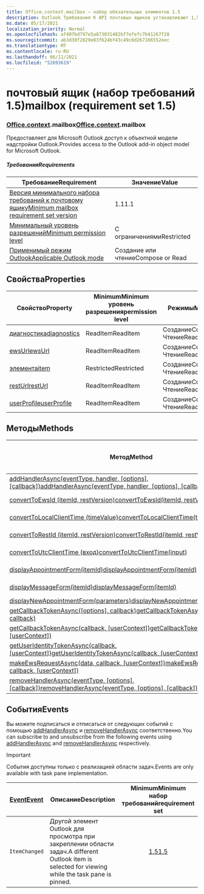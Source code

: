 ```yaml
---
title: Office.context.mailbox — набор обязательных элементов 1.5
description: Outlook Требования К API почтовых ящиков устанавливают 1,5 версии объектной модели почтовых ящиков.
ms.date: 05/17/2021
localization_priority: Normal
ms.openlocfilehash: af407bd797e5a873031482bf7efefc7b41267f28
ms.sourcegitcommit: ab3d38f2829e83f624bf43c49c0d267166552eec
ms.translationtype: MT
ms.contentlocale: ru-RU
ms.lasthandoff: 06/11/2021
ms.locfileid: "52893619"
---
```

# <a name="mailbox-requirement-set-15"></a><span data-ttu-id="7a720-103">почтовый ящик (набор требований 1.5)</span><span class="sxs-lookup"><span data-stu-id="7a720-103">mailbox (requirement set 1.5)</span></span>

### <a name="officecontextmailbox"></a><span data-ttu-id="7a720-104">[Office](office.md)[.context](office.context.md).mailbox</span><span class="sxs-lookup"><span data-stu-id="7a720-104">[Office](office.md)[.context](office.context.md).mailbox</span></span>

<span data-ttu-id="7a720-105">Предоставляет для Microsoft Outlook доступ к объектной модели надстройки Outlook.</span><span class="sxs-lookup"><span data-stu-id="7a720-105">Provides access to the Outlook add-in object model for Microsoft Outlook.</span></span>

##### <a name="requirements"></a><span data-ttu-id="7a720-106">Требования</span><span class="sxs-lookup"><span data-stu-id="7a720-106">Requirements</span></span>

|<span data-ttu-id="7a720-107">Требование</span><span class="sxs-lookup"><span data-stu-id="7a720-107">Requirement</span></span>| <span data-ttu-id="7a720-108">Значение</span><span class="sxs-lookup"><span data-stu-id="7a720-108">Value</span></span>|
|---|---|
|[<span data-ttu-id="7a720-109">Версия минимального набора требований к почтовому ящику</span><span class="sxs-lookup"><span data-stu-id="7a720-109">Minimum mailbox requirement set version</span></span>](../../requirement-sets/outlook-api-requirement-sets.md)| <span data-ttu-id="7a720-110">1.1</span><span class="sxs-lookup"><span data-stu-id="7a720-110">1.1</span></span>|
|[<span data-ttu-id="7a720-111">Минимальный уровень разрешений</span><span class="sxs-lookup"><span data-stu-id="7a720-111">Minimum permission level</span></span>](../../../outlook/understanding-outlook-add-in-permissions.md)| <span data-ttu-id="7a720-112">С ограничениями</span><span class="sxs-lookup"><span data-stu-id="7a720-112">Restricted</span></span>|
|[<span data-ttu-id="7a720-113">Применимый режим Outlook</span><span class="sxs-lookup"><span data-stu-id="7a720-113">Applicable Outlook mode</span></span>](../../../outlook/outlook-add-ins-overview.md#extension-points)| <span data-ttu-id="7a720-114">Создание или чтение</span><span class="sxs-lookup"><span data-stu-id="7a720-114">Compose or Read</span></span>|

## <a name="properties"></a><span data-ttu-id="7a720-115">Свойства</span><span class="sxs-lookup"><span data-stu-id="7a720-115">Properties</span></span>

| <span data-ttu-id="7a720-116">Свойство</span><span class="sxs-lookup"><span data-stu-id="7a720-116">Property</span></span> | <span data-ttu-id="7a720-117">Minimum</span><span class="sxs-lookup"><span data-stu-id="7a720-117">Minimum</span></span><br><span data-ttu-id="7a720-118">уровень разрешения</span><span class="sxs-lookup"><span data-stu-id="7a720-118">permission level</span></span> | <span data-ttu-id="7a720-119">Режимы</span><span class="sxs-lookup"><span data-stu-id="7a720-119">Modes</span></span> | <span data-ttu-id="7a720-120">Тип возвращаемых данных</span><span class="sxs-lookup"><span data-stu-id="7a720-120">Return type</span></span> | <span data-ttu-id="7a720-121">Minimum</span><span class="sxs-lookup"><span data-stu-id="7a720-121">Minimum</span></span><br><span data-ttu-id="7a720-122">набор требований</span><span class="sxs-lookup"><span data-stu-id="7a720-122">requirement set</span></span> |
|---|---|---|---|:---:|
| [<span data-ttu-id="7a720-123">диагностика</span><span class="sxs-lookup"><span data-stu-id="7a720-123">diagnostics</span></span>](/javascript/api/outlook/office.mailbox?view=outlook-js-1.5&preserve-view=true#diagnostics) | <span data-ttu-id="7a720-124">ReadItem</span><span class="sxs-lookup"><span data-stu-id="7a720-124">ReadItem</span></span> | <span data-ttu-id="7a720-125">Создание</span><span class="sxs-lookup"><span data-stu-id="7a720-125">Compose</span></span><br><span data-ttu-id="7a720-126">Чтение</span><span class="sxs-lookup"><span data-stu-id="7a720-126">Read</span></span> | [<span data-ttu-id="7a720-127">Диагностика</span><span class="sxs-lookup"><span data-stu-id="7a720-127">Diagnostics</span></span>](/javascript/api/outlook/office.diagnostics?view=outlook-js-1.5&preserve-view=true) | [<span data-ttu-id="7a720-128">1.1</span><span class="sxs-lookup"><span data-stu-id="7a720-128">1.1</span></span>](../requirement-set-1.1/outlook-requirement-set-1.1.md) |
| [<span data-ttu-id="7a720-129">ewsUrl</span><span class="sxs-lookup"><span data-stu-id="7a720-129">ewsUrl</span></span>](/javascript/api/outlook/office.mailbox?view=outlook-js-1.5&preserve-view=true#ewsurl) | <span data-ttu-id="7a720-130">ReadItem</span><span class="sxs-lookup"><span data-stu-id="7a720-130">ReadItem</span></span> | <span data-ttu-id="7a720-131">Создание</span><span class="sxs-lookup"><span data-stu-id="7a720-131">Compose</span></span><br><span data-ttu-id="7a720-132">Чтение</span><span class="sxs-lookup"><span data-stu-id="7a720-132">Read</span></span> | <span data-ttu-id="7a720-133">String</span><span class="sxs-lookup"><span data-stu-id="7a720-133">String</span></span> | [<span data-ttu-id="7a720-134">1.1</span><span class="sxs-lookup"><span data-stu-id="7a720-134">1.1</span></span>](../requirement-set-1.1/outlook-requirement-set-1.1.md) |
| [<span data-ttu-id="7a720-135">элемента</span><span class="sxs-lookup"><span data-stu-id="7a720-135">item</span></span>](office.context.mailbox.item.md) | <span data-ttu-id="7a720-136">Restricted</span><span class="sxs-lookup"><span data-stu-id="7a720-136">Restricted</span></span> | <span data-ttu-id="7a720-137">Создание</span><span class="sxs-lookup"><span data-stu-id="7a720-137">Compose</span></span><br><span data-ttu-id="7a720-138">Чтение</span><span class="sxs-lookup"><span data-stu-id="7a720-138">Read</span></span> | [<span data-ttu-id="7a720-139">Элемент</span><span class="sxs-lookup"><span data-stu-id="7a720-139">Item</span></span>](/javascript/api/outlook/office.item?view=outlook-js-1.5&preserve-view=true) | [<span data-ttu-id="7a720-140">1.1</span><span class="sxs-lookup"><span data-stu-id="7a720-140">1.1</span></span>](../requirement-set-1.1/outlook-requirement-set-1.1.md) |
| [<span data-ttu-id="7a720-141">restUrl</span><span class="sxs-lookup"><span data-stu-id="7a720-141">restUrl</span></span>](/javascript/api/outlook/office.mailbox?view=outlook-js-1.5&preserve-view=true#resturl) | <span data-ttu-id="7a720-142">ReadItem</span><span class="sxs-lookup"><span data-stu-id="7a720-142">ReadItem</span></span> | <span data-ttu-id="7a720-143">Создание</span><span class="sxs-lookup"><span data-stu-id="7a720-143">Compose</span></span><br><span data-ttu-id="7a720-144">Чтение</span><span class="sxs-lookup"><span data-stu-id="7a720-144">Read</span></span> | <span data-ttu-id="7a720-145">String</span><span class="sxs-lookup"><span data-stu-id="7a720-145">String</span></span> | [<span data-ttu-id="7a720-146">1.5</span><span class="sxs-lookup"><span data-stu-id="7a720-146">1.5</span></span>](../requirement-set-1.5/outlook-requirement-set-1.5.md) |
| [<span data-ttu-id="7a720-147">userProfile</span><span class="sxs-lookup"><span data-stu-id="7a720-147">userProfile</span></span>](/javascript/api/outlook/office.mailbox?view=outlook-js-1.5&preserve-view=true#userprofile) | <span data-ttu-id="7a720-148">ReadItem</span><span class="sxs-lookup"><span data-stu-id="7a720-148">ReadItem</span></span> | <span data-ttu-id="7a720-149">Создание</span><span class="sxs-lookup"><span data-stu-id="7a720-149">Compose</span></span><br><span data-ttu-id="7a720-150">Чтение</span><span class="sxs-lookup"><span data-stu-id="7a720-150">Read</span></span> | [<span data-ttu-id="7a720-151">UserProfile</span><span class="sxs-lookup"><span data-stu-id="7a720-151">UserProfile</span></span>](/javascript/api/outlook/office.userprofile?view=outlook-js-1.5&preserve-view=true) | [<span data-ttu-id="7a720-152">1.1</span><span class="sxs-lookup"><span data-stu-id="7a720-152">1.1</span></span>](../requirement-set-1.1/outlook-requirement-set-1.1.md) |

## <a name="methods"></a><span data-ttu-id="7a720-153">Методы</span><span class="sxs-lookup"><span data-stu-id="7a720-153">Methods</span></span>

| <span data-ttu-id="7a720-154">Метод</span><span class="sxs-lookup"><span data-stu-id="7a720-154">Method</span></span> | <span data-ttu-id="7a720-155">Minimum</span><span class="sxs-lookup"><span data-stu-id="7a720-155">Minimum</span></span><br><span data-ttu-id="7a720-156">уровень разрешения</span><span class="sxs-lookup"><span data-stu-id="7a720-156">permission level</span></span> | <span data-ttu-id="7a720-157">Режимы</span><span class="sxs-lookup"><span data-stu-id="7a720-157">Modes</span></span> | <span data-ttu-id="7a720-158">Minimum</span><span class="sxs-lookup"><span data-stu-id="7a720-158">Minimum</span></span><br><span data-ttu-id="7a720-159">набор требований</span><span class="sxs-lookup"><span data-stu-id="7a720-159">requirement set</span></span> |
|---|---|---|:---:|
| <span data-ttu-id="7a720-160">[addHandlerAsync(eventType, handler, [options], [callback])](/javascript/api/outlook/office.mailbox?view=outlook-js-1.5&preserve-view=true#addhandlerasync-eventtype--handler--options--callback-)</span><span class="sxs-lookup"><span data-stu-id="7a720-160">[addHandlerAsync(eventType, handler, [options], [callback])](/javascript/api/outlook/office.mailbox?view=outlook-js-1.5&preserve-view=true#addhandlerasync-eventtype--handler--options--callback-)</span></span> | <span data-ttu-id="7a720-161">ReadItem</span><span class="sxs-lookup"><span data-stu-id="7a720-161">ReadItem</span></span> | <span data-ttu-id="7a720-162">Создание</span><span class="sxs-lookup"><span data-stu-id="7a720-162">Compose</span></span><br><span data-ttu-id="7a720-163">Чтение</span><span class="sxs-lookup"><span data-stu-id="7a720-163">Read</span></span> | [<span data-ttu-id="7a720-164">1.5</span><span class="sxs-lookup"><span data-stu-id="7a720-164">1.5</span></span>](../requirement-set-1.5/outlook-requirement-set-1.5.md) |
| [<span data-ttu-id="7a720-165">convertToEwsId (itemId, restVersion)</span><span class="sxs-lookup"><span data-stu-id="7a720-165">convertToEwsId(itemId, restVersion)</span></span>](/javascript/api/outlook/office.mailbox?view=outlook-js-1.5&preserve-view=true#converttoewsid-itemid--restversion-) | <span data-ttu-id="7a720-166">Restricted</span><span class="sxs-lookup"><span data-stu-id="7a720-166">Restricted</span></span> | <span data-ttu-id="7a720-167">Создание</span><span class="sxs-lookup"><span data-stu-id="7a720-167">Compose</span></span><br><span data-ttu-id="7a720-168">Чтение</span><span class="sxs-lookup"><span data-stu-id="7a720-168">Read</span></span> | [<span data-ttu-id="7a720-169">1.3</span><span class="sxs-lookup"><span data-stu-id="7a720-169">1.3</span></span>](../requirement-set-1.3/outlook-requirement-set-1.3.md) |
| [<span data-ttu-id="7a720-170">convertToLocalClientTime (timeValue)</span><span class="sxs-lookup"><span data-stu-id="7a720-170">convertToLocalClientTime(timeValue)</span></span>](/javascript/api/outlook/office.mailbox?view=outlook-js-1.5&preserve-view=true#converttolocalclienttime-timevalue-) | <span data-ttu-id="7a720-171">ReadItem</span><span class="sxs-lookup"><span data-stu-id="7a720-171">ReadItem</span></span> | <span data-ttu-id="7a720-172">Создание</span><span class="sxs-lookup"><span data-stu-id="7a720-172">Compose</span></span><br><span data-ttu-id="7a720-173">Чтение</span><span class="sxs-lookup"><span data-stu-id="7a720-173">Read</span></span> | [<span data-ttu-id="7a720-174">1.1</span><span class="sxs-lookup"><span data-stu-id="7a720-174">1.1</span></span>](../requirement-set-1.1/outlook-requirement-set-1.1.md) |
| [<span data-ttu-id="7a720-175">convertToRestId (itemId, restVersion)</span><span class="sxs-lookup"><span data-stu-id="7a720-175">convertToRestId(itemId, restVersion)</span></span>](/javascript/api/outlook/office.mailbox?view=outlook-js-1.5&preserve-view=true#converttorestid-itemid--restversion-) | <span data-ttu-id="7a720-176">Restricted</span><span class="sxs-lookup"><span data-stu-id="7a720-176">Restricted</span></span> | <span data-ttu-id="7a720-177">Создание</span><span class="sxs-lookup"><span data-stu-id="7a720-177">Compose</span></span><br><span data-ttu-id="7a720-178">Чтение</span><span class="sxs-lookup"><span data-stu-id="7a720-178">Read</span></span> | [<span data-ttu-id="7a720-179">1.3</span><span class="sxs-lookup"><span data-stu-id="7a720-179">1.3</span></span>](../requirement-set-1.3/outlook-requirement-set-1.3.md) |
| [<span data-ttu-id="7a720-180">convertToUtcClientTime (вход)</span><span class="sxs-lookup"><span data-stu-id="7a720-180">convertToUtcClientTime(input)</span></span>](/javascript/api/outlook/office.mailbox?view=outlook-js-1.5&preserve-view=true#converttoutcclienttime-input-) | <span data-ttu-id="7a720-181">ReadItem</span><span class="sxs-lookup"><span data-stu-id="7a720-181">ReadItem</span></span> | <span data-ttu-id="7a720-182">Создание</span><span class="sxs-lookup"><span data-stu-id="7a720-182">Compose</span></span><br><span data-ttu-id="7a720-183">Чтение</span><span class="sxs-lookup"><span data-stu-id="7a720-183">Read</span></span> | [<span data-ttu-id="7a720-184">1.1</span><span class="sxs-lookup"><span data-stu-id="7a720-184">1.1</span></span>](../requirement-set-1.1/outlook-requirement-set-1.1.md) |
| [<span data-ttu-id="7a720-185">displayAppointmentForm(itemId)</span><span class="sxs-lookup"><span data-stu-id="7a720-185">displayAppointmentForm(itemId)</span></span>](/javascript/api/outlook/office.mailbox?view=outlook-js-1.5&preserve-view=true#displayappointmentform-itemid-) | <span data-ttu-id="7a720-186">ReadItem</span><span class="sxs-lookup"><span data-stu-id="7a720-186">ReadItem</span></span> | <span data-ttu-id="7a720-187">Создание</span><span class="sxs-lookup"><span data-stu-id="7a720-187">Compose</span></span><br><span data-ttu-id="7a720-188">Чтение</span><span class="sxs-lookup"><span data-stu-id="7a720-188">Read</span></span> | [<span data-ttu-id="7a720-189">1.1</span><span class="sxs-lookup"><span data-stu-id="7a720-189">1.1</span></span>](../requirement-set-1.1/outlook-requirement-set-1.1.md) |
| [<span data-ttu-id="7a720-190">displayMessageForm(itemId)</span><span class="sxs-lookup"><span data-stu-id="7a720-190">displayMessageForm(itemId)</span></span>](/javascript/api/outlook/office.mailbox?view=outlook-js-1.5&preserve-view=true#displaymessageform-itemid-) | <span data-ttu-id="7a720-191">ReadItem</span><span class="sxs-lookup"><span data-stu-id="7a720-191">ReadItem</span></span> | <span data-ttu-id="7a720-192">Создание</span><span class="sxs-lookup"><span data-stu-id="7a720-192">Compose</span></span><br><span data-ttu-id="7a720-193">Чтение</span><span class="sxs-lookup"><span data-stu-id="7a720-193">Read</span></span> | [<span data-ttu-id="7a720-194">1.1</span><span class="sxs-lookup"><span data-stu-id="7a720-194">1.1</span></span>](../requirement-set-1.1/outlook-requirement-set-1.1.md) |
| [<span data-ttu-id="7a720-195">displayNewAppointmentForm(parameters)</span><span class="sxs-lookup"><span data-stu-id="7a720-195">displayNewAppointmentForm(parameters)</span></span>](/javascript/api/outlook/office.mailbox?view=outlook-js-1.5&preserve-view=true#displaynewappointmentform-parameters-) | <span data-ttu-id="7a720-196">ReadItem</span><span class="sxs-lookup"><span data-stu-id="7a720-196">ReadItem</span></span> | <span data-ttu-id="7a720-197">Чтение</span><span class="sxs-lookup"><span data-stu-id="7a720-197">Read</span></span> | [<span data-ttu-id="7a720-198">1.1</span><span class="sxs-lookup"><span data-stu-id="7a720-198">1.1</span></span>](../requirement-set-1.1/outlook-requirement-set-1.1.md) |
| <span data-ttu-id="7a720-199">[getCallbackTokenAsync([options], callback)](/javascript/api/outlook/office.mailbox?view=outlook-js-1.5&preserve-view=true#getcallbacktokenasync-options--callback-)</span><span class="sxs-lookup"><span data-stu-id="7a720-199">[getCallbackTokenAsync([options], callback)](/javascript/api/outlook/office.mailbox?view=outlook-js-1.5&preserve-view=true#getcallbacktokenasync-options--callback-)</span></span> | <span data-ttu-id="7a720-200">ReadItem</span><span class="sxs-lookup"><span data-stu-id="7a720-200">ReadItem</span></span> | <span data-ttu-id="7a720-201">Создание</span><span class="sxs-lookup"><span data-stu-id="7a720-201">Compose</span></span><br><span data-ttu-id="7a720-202">Чтение</span><span class="sxs-lookup"><span data-stu-id="7a720-202">Read</span></span> | [<span data-ttu-id="7a720-203">1.5</span><span class="sxs-lookup"><span data-stu-id="7a720-203">1.5</span></span>](../requirement-set-1.5/outlook-requirement-set-1.5.md) |
| <span data-ttu-id="7a720-204">[getCallbackTokenAsync(callback, [userContext])](/javascript/api/outlook/office.mailbox?view=outlook-js-1.5&preserve-view=true#getcallbacktokenasync-callback--usercontext-)</span><span class="sxs-lookup"><span data-stu-id="7a720-204">[getCallbackTokenAsync(callback, [userContext])](/javascript/api/outlook/office.mailbox?view=outlook-js-1.5&preserve-view=true#getcallbacktokenasync-callback--usercontext-)</span></span> | <span data-ttu-id="7a720-205">ReadItem</span><span class="sxs-lookup"><span data-stu-id="7a720-205">ReadItem</span></span> | <span data-ttu-id="7a720-206">Создание</span><span class="sxs-lookup"><span data-stu-id="7a720-206">Compose</span></span><br><span data-ttu-id="7a720-207">Чтение</span><span class="sxs-lookup"><span data-stu-id="7a720-207">Read</span></span> | [<span data-ttu-id="7a720-208">1.3</span><span class="sxs-lookup"><span data-stu-id="7a720-208">1.3</span></span>](../requirement-set-1.3/outlook-requirement-set-1.3.md)<br>[<span data-ttu-id="7a720-209">1.1</span><span class="sxs-lookup"><span data-stu-id="7a720-209">1.1</span></span>](../requirement-set-1.1/outlook-requirement-set-1.1.md) |
| <span data-ttu-id="7a720-210">[getUserIdentityTokenAsync(callback, [userContext])](/javascript/api/outlook/office.mailbox?view=outlook-js-1.5&preserve-view=true#getuseridentitytokenasync-callback--usercontext-)</span><span class="sxs-lookup"><span data-stu-id="7a720-210">[getUserIdentityTokenAsync(callback, [userContext])](/javascript/api/outlook/office.mailbox?view=outlook-js-1.5&preserve-view=true#getuseridentitytokenasync-callback--usercontext-)</span></span> | <span data-ttu-id="7a720-211">ReadItem</span><span class="sxs-lookup"><span data-stu-id="7a720-211">ReadItem</span></span> | <span data-ttu-id="7a720-212">Создание</span><span class="sxs-lookup"><span data-stu-id="7a720-212">Compose</span></span><br><span data-ttu-id="7a720-213">Чтение</span><span class="sxs-lookup"><span data-stu-id="7a720-213">Read</span></span> | [<span data-ttu-id="7a720-214">1.1</span><span class="sxs-lookup"><span data-stu-id="7a720-214">1.1</span></span>](../requirement-set-1.1/outlook-requirement-set-1.1.md) |
| <span data-ttu-id="7a720-215">[makeEwsRequestAsync(data, callback, [userContext])](/javascript/api/outlook/office.mailbox?view=outlook-js-1.5&preserve-view=true#makeewsrequestasync-data--callback--usercontext-)</span><span class="sxs-lookup"><span data-stu-id="7a720-215">[makeEwsRequestAsync(data, callback, [userContext])](/javascript/api/outlook/office.mailbox?view=outlook-js-1.5&preserve-view=true#makeewsrequestasync-data--callback--usercontext-)</span></span> | <span data-ttu-id="7a720-216">ReadWriteMailbox</span><span class="sxs-lookup"><span data-stu-id="7a720-216">ReadWriteMailbox</span></span> | <span data-ttu-id="7a720-217">Создание</span><span class="sxs-lookup"><span data-stu-id="7a720-217">Compose</span></span><br><span data-ttu-id="7a720-218">Чтение</span><span class="sxs-lookup"><span data-stu-id="7a720-218">Read</span></span> | [<span data-ttu-id="7a720-219">1.1</span><span class="sxs-lookup"><span data-stu-id="7a720-219">1.1</span></span>](../requirement-set-1.1/outlook-requirement-set-1.1.md) |
| <span data-ttu-id="7a720-220">[removeHandlerAsync(eventType, [options], [callback])](/javascript/api/outlook/office.mailbox?view=outlook-js-1.5&preserve-view=true#removehandlerasync-eventtype--options--callback-)</span><span class="sxs-lookup"><span data-stu-id="7a720-220">[removeHandlerAsync(eventType, [options], [callback])](/javascript/api/outlook/office.mailbox?view=outlook-js-1.5&preserve-view=true#removehandlerasync-eventtype--options--callback-)</span></span> | <span data-ttu-id="7a720-221">ReadItem</span><span class="sxs-lookup"><span data-stu-id="7a720-221">ReadItem</span></span> | <span data-ttu-id="7a720-222">Создание</span><span class="sxs-lookup"><span data-stu-id="7a720-222">Compose</span></span><br><span data-ttu-id="7a720-223">Чтение</span><span class="sxs-lookup"><span data-stu-id="7a720-223">Read</span></span> | [<span data-ttu-id="7a720-224">1.5</span><span class="sxs-lookup"><span data-stu-id="7a720-224">1.5</span></span>](../requirement-set-1.5/outlook-requirement-set-1.5.md) |

## <a name="events"></a><span data-ttu-id="7a720-225">События</span><span class="sxs-lookup"><span data-stu-id="7a720-225">Events</span></span>

<span data-ttu-id="7a720-226">Вы можете подписаться и отписаться от следующих событий с помощью [addHandlerAsync](/javascript/api/outlook/office.mailbox?view=outlook-js-1.5&preserve-view=true#addhandlerasync-eventtype--handler--options--callback-) и [removeHandlerAsync](/javascript/api/outlook/office.mailbox?view=outlook-js-1.5&preserve-view=true#removehandlerasync-eventtype--options--callback-) соответственно.</span><span class="sxs-lookup"><span data-stu-id="7a720-226">You can subscribe to and unsubscribe from the following events using [addHandlerAsync](/javascript/api/outlook/office.mailbox?view=outlook-js-1.5&preserve-view=true#addhandlerasync-eventtype--handler--options--callback-) and [removeHandlerAsync](/javascript/api/outlook/office.mailbox?view=outlook-js-1.5&preserve-view=true#removehandlerasync-eventtype--options--callback-) respectively.</span></span>

> [!IMPORTANT]
> <span data-ttu-id="7a720-227">События доступны только с реализацией области задач.</span><span class="sxs-lookup"><span data-stu-id="7a720-227">Events are only available with task pane implementation.</span></span>

| [<span data-ttu-id="7a720-228">Event</span><span class="sxs-lookup"><span data-stu-id="7a720-228">Event</span></span>](/javascript/api/office/office.eventtype) | <span data-ttu-id="7a720-229">Описание</span><span class="sxs-lookup"><span data-stu-id="7a720-229">Description</span></span> | <span data-ttu-id="7a720-230">Minimum</span><span class="sxs-lookup"><span data-stu-id="7a720-230">Minimum</span></span><br><span data-ttu-id="7a720-231">набор требований</span><span class="sxs-lookup"><span data-stu-id="7a720-231">requirement set</span></span> |
|---|---|:---:|
|`ItemChanged`| <span data-ttu-id="7a720-232">Другой элемент Outlook для просмотра при закреплении области задач.</span><span class="sxs-lookup"><span data-stu-id="7a720-232">A different Outlook item is selected for viewing while the task pane is pinned.</span></span> | [<span data-ttu-id="7a720-233">1.5</span><span class="sxs-lookup"><span data-stu-id="7a720-233">1.5</span></span>](../requirement-set-1.5/outlook-requirement-set-1.5.md) |

